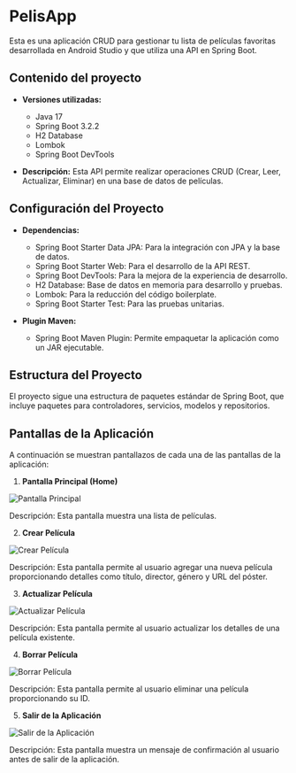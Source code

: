 # PelisApp

Esta es una aplicación CRUD para gestionar tu lista de películas favoritas desarrollada en Android Studio y que utiliza una API en Spring Boot.

## Contenido del proyecto

- **Versiones utilizadas:**
  - Java 17
  - Spring Boot 3.2.2
  - H2 Database
  - Lombok
  - Spring Boot DevTools
  
- **Descripción:**
  Esta API permite realizar operaciones CRUD (Crear, Leer, Actualizar, Eliminar) en una base de datos de películas.
  
## Configuración del Proyecto

- **Dependencias:**
  - Spring Boot Starter Data JPA: Para la integración con JPA y la base de datos.
  - Spring Boot Starter Web: Para el desarrollo de la API REST.
  - Spring Boot DevTools: Para la mejora de la experiencia de desarrollo.
  - H2 Database: Base de datos en memoria para desarrollo y pruebas.
  - Lombok: Para la reducción del código boilerplate.
  - Spring Boot Starter Test: Para las pruebas unitarias.

- **Plugin Maven:**
  - Spring Boot Maven Plugin: Permite empaquetar la aplicación como un JAR ejecutable.

## Estructura del Proyecto

El proyecto sigue una estructura de paquetes estándar de Spring Boot, que incluye paquetes para controladores, servicios, modelos y repositorios.

## Pantallas de la Aplicación

A continuación se muestran pantallazos de cada una de las pantallas de la aplicación:

1. **Pantalla Principal (Home)**

![Pantalla Principal](screenshots/home_screen.png)

Descripción: Esta pantalla muestra una lista de películas.

2. **Crear Película**

![Crear Película](screenshots/create_movie_screen.png)

Descripción: Esta pantalla permite al usuario agregar una nueva película proporcionando detalles como título, director, género y URL del póster.

3. **Actualizar Película**

![Actualizar Película](screenshots/update_movie_screen.png)

Descripción: Esta pantalla permite al usuario actualizar los detalles de una película existente.

4. **Borrar Película**

![Borrar Película](screenshots/delete_movie_screen.png)

Descripción: Esta pantalla permite al usuario eliminar una película proporcionando su ID.

5. **Salir de la Aplicación**

![Salir de la Aplicación](screenshots/exit_screen.png)

Descripción: Esta pantalla muestra un mensaje de confirmación al usuario antes de salir de la aplicación.

